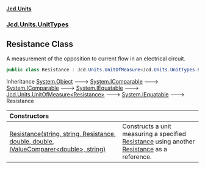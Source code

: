 #### [Jcd.Units](index 'index')
### [Jcd.Units.UnitTypes](Jcd.Units.UnitTypes 'Jcd.Units.UnitTypes')

## Resistance Class

A measurement of the opposition to current flow in an electrical circuit.

```csharp
public class Resistance : Jcd.Units.UnitOfMeasure<Jcd.Units.UnitTypes.Resistance>
```

Inheritance [System.Object](https://docs.microsoft.com/en-us/dotnet/api/System.Object 'System.Object') &#129106; [System.IComparable](https://docs.microsoft.com/en-us/dotnet/api/System.IComparable 'System.IComparable') &#129106; [System.IComparable](https://docs.microsoft.com/en-us/dotnet/api/System.IComparable 'System.IComparable') &#129106; [System.IEquatable](https://docs.microsoft.com/en-us/dotnet/api/System.IEquatable 'System.IEquatable') &#129106; [Jcd.Units.UnitOfMeasure&lt;](UnitOfMeasure_TUnit_ 'Jcd.Units.UnitOfMeasure<TUnit>')[Resistance](Resistance 'Jcd.Units.UnitTypes.Resistance')[&gt;](UnitOfMeasure_TUnit_ 'Jcd.Units.UnitOfMeasure<TUnit>') &#129106; [System.IEquatable](https://docs.microsoft.com/en-us/dotnet/api/System.IEquatable 'System.IEquatable') &#129106; Resistance

| Constructors | |
| :--- | :--- |
| [Resistance(string, string, Resistance, double, double, IValueComparer&lt;double&gt;, string)](Resistance..ctor.5hpPQPOYbeqJP6EYoSyvQQ 'Jcd.Units.UnitTypes.Resistance.Resistance(string, string, Jcd.Units.UnitTypes.Resistance, double, double, Jcd.Units.IValueComparer<double>, string)') | Constructs a unit measuring a specified [Resistance](Resistance 'Jcd.Units.UnitTypes.Resistance') using another [Resistance](Resistance 'Jcd.Units.UnitTypes.Resistance') as a reference. |
